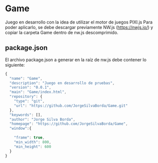 # Game

Juego en desarrollo con la idea de utilizar el motor de juegos PIXI.js
Para poder aplicarlo, se debe descargar previamente NW.js (https://nwjs.io/) y copiar la carpeta Game dentro de nw.js descomprimido.

## package.json

El archivo package.json a generar en la raíz de nw.js debe contener lo siguiente:

```javascript
{
  "name": "Game",
  "description": "Juego en desarrollo de pruebas",
  "version": "0.0.1",
  "main": "Game/index.html",
  "repository": {
    "type": "git",
    "url": "https://github.com/JorgeSilvaBorda/Game.git"
  },
  "keywords": [],
  "author": "Jorge Silva Borda",
  "homepage": "https://github.com/JorgeSilvaBorda/Game",
  "window":{
    
    "frame": true,
    "min_width": 800,
    "min_height": 600
  }
}
```
